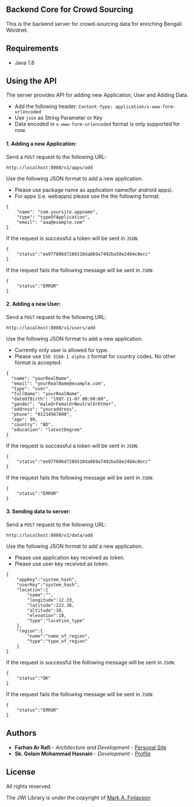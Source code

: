 ## Backend Core for Crowd Sourcing

This is the backend server for crowd-sourcing data for enriching Bengali Wordnet.

## Requirements

* Java 1.8

## Using the API

The server provides API for adding new Application, User and Adding Data.
* Add the following header:
`Content-Type: application/x-www-form-urlencoded`
* Use `json` as String Parameter or Key
* Data encoded in `x-www-form-urlencoded` format is only supported for now.

#### 1. Adding a new Application:
Send a `POST` request to the following URL:
```
http://localhost:8080/v1/apps/add
```
Use the following JSON format to add a new application.
* Please use package name as application name(for android apps).
* For apps (i.e. webapps) please use the the following format.

```
{
    "name": "com.yoursite.appname",
    "type": "typeOfApplication",
    "email": "aaa@example.com"
}
```
If the request is successful a token will be sent in `JSON`:
```
{
    "status":"ee977806d7286510da8b9a7492ba58e2484c0ecc"
}
```
If the request fails the following message will be sent in `JSON`:
```
{
    "status":"ERROR"
}
```

#### 2. Adding a new User:
Send a `POST` request to the following URL:
```
http://localhost:8080/v1/users/add
```
Use the following JSON format to add a new application.
* Currently only user is allowed for type.
* Please use `ISO 3166-1 alpha-2` format for country codes.
No other format is accepted.

```
{
  "name": "yourRealName",
  "email": "yourRealName@example.com",
  "type": "user",
  "fullName": "yourRealName",
  "dateOfBirth": "1997-11-07 00:00:00",
  "gender": "maleOrFemalOrNeutralOrOther",
  "address": "youraddress",
  "phone": "01234567890",
  "age": 99,
  "country": "BD",
  "education": "latestDegree"
}
```
If the request is successful a token will be sent in `JSON`:
```
{
    "status":"ee977806d7286510da8b9a7492ba58e2484c0ecc"
}
```
If the request fails the following message will be sent in `JSON`:
```
{
    "status":"ERROR"
}
```

#### 3. Sending data to server:
Send a `POST` request to the following URL:
```
http://localhost:8080/v1/data/add
```
Use the following JSON format to add a new application.
* Please use application key received as token.
* Please use user key received as token.

```
{  
    "appKey":"system_hash",
    "userKey":"system_hash",
    "location":{  
        "name":"",
        "longitude":12.33,
        "latitude":222.36,
        "altitude":10,
        "elevation":10,
        "type":"location_type"
    },
    "region":{  
        "name":"name_of_region",
        "type":"type_of_region"
    }
}
```
If the request is successful the following message will be sent in `JSON`:
```
{
    "status":"OK"
}
```
If the request fails the following message will be sent in `JSON`:
```
{
    "status":"ERROR"
}
```
## Authors

* **Farhan Ar Rafi** - *Architecture and Development* - [Personal Site](https://farhanarrafi.com)
* **Sk. Golam Mohammad Hasnain** - *Development* - [Profile](https://github.com/Oithe)


## License

All rights reserved.

The JWI Library is under the copyright of [Mark A. Finlayson](https://users.cs.fiu.edu/~markaf/)